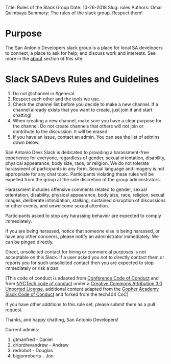 Title: Rules of the Slack Group
Date: 10-26-2018
Slug: rules
Authors: Omar Quimbaya
Summary: The rules of the slack group. Respect them!

# Purpose

The San Antonio Developers slack group is a place for local SA developers to connect, a place to ask for help, and discuss work and interests. See more in the [about](/about) section of this site.

# Slack SADevs Rules and Guidelines

1. Do not @channel in #general.
1. Respect each other and the tools we use.
1. Check the channel list before you decide to make a new channel. If a channel already exists that you want to create, just join it and start chatting!
1. When creating a new channel, make sure you have a clear purpose for the channel. Do not create channels that others will not join or contribute to the discussion. It will be erased.
1. If you have an issue, contact an admin. You can see the list of admins down below.

San Antonio Devs Slack is dedicated to providing a harassment-free experience for everyone, regardless of gender, sexual orientation, disability, physical appearance, body size, race, or religion. We do not tolerate harassment of participants in any form. Sexual language and imagery is not appropriate for any chat topic. Participants violating these rules will be expelled from the group at the sole discretion of the group administrators.

Harassment includes offensive comments related to gender, sexual orientation, disability, physical appearance, body size, race, religion, sexual images, deliberate intimidation, stalking, sustained disruption of discussions or other events, and unwelcome sexual attention.

Participants asked to stop any harassing behavior are expected to comply immediately.

If you are being harassed, notice that someone else is being harassed, or have any other concerns, please notify an administrator immediately. We can be pinged directly.

Direct, unsolicited contact for hiring or commercial purposes is not acceptable on this Slack. If a user asked you not to directly contact them or reports you for such unsolicited contact then you are expected to stop immediately or risk a ban.

[This code of conduct is adapted from [Conference Code of Conduct](http://confcodeofconduct.com) and from [NYCTech code of conduct](https://github.com/skamille/CoC/blob/master/README.md) under a [Creative Commons Attribution 3.0 Unported License](http://creativecommons.org/licenses/by/3.0/deed.en_US), additional content adapted from the [Gopher Academy Slack Code of Conduct](https://docs.google.com/document/d/1YO_xIZPhD1OsquKdCuAq-fFECs8b37wfhVRfnx3DjzM/edit) and forked from the tech404 CoC]

If you have other additions to this rule set, please submit them as a pull request.

Thanks, and happy chatting, San Antonio Developers!

Current admins:

1. gtmanfred - Daniel
1. drlordrevandrew - Andrew
1. redrobot - Douglas
1. bigjonroberts - Jon